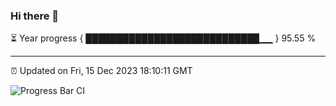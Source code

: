 ### Hi there 👋

⏳ Year progress { ████████████████████████████▁▁ } 95.55 %

---

⏰ Updated on Fri, 15 Dec 2023 18:10:11 GMT

![Progress Bar CI](https://github.com/Shyam-Makwana/GitHub-Actions-Demo/workflows/Progress%20Bar%20CI/badge.svg)
